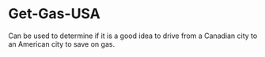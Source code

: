 # Get-Gas-USA

Can be used to determine if it is a good idea to drive from a Canadian city to an American city to save on gas.